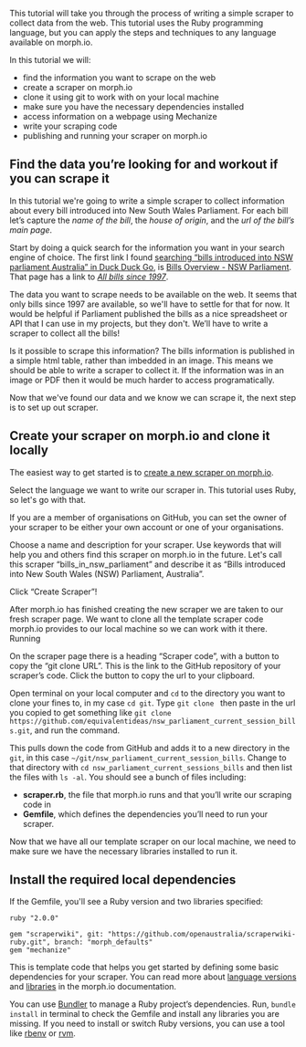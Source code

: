 <!-- TODO: Add gifs to illustrate steps where that would be helpful -->

This tutorial will take you through the process of writing a simple scraper to collect data from the web. This tutorial uses the Ruby programming language, but you can apply the steps and techniques to any language available on morph.io.

In this tutorial we will:

* find the information you want to scrape on the web
* create a scraper on morph.io
* clone it using git to work with on your local machine
* make sure you have the necessary dependencies installed
* access information on a webpage using Mechanize
* write your scraping code
* publishing and running your scraper on morph.io

## Find the data you’re looking for and workout if you can scrape it

In this tutorial we're going to write a simple scraper to collect information about every bill introduced into New South Wales Parliament. For each bill let’s capture the *name of the bill*, the *house of origin*, and the *url of the bill’s main page*.

Start by doing a quick search for the information you want in your search engine of choice. The first link I found [searching “bills introduced into NSW parliament Australia” in Duck Duck Go](https://duckduckgo.com/?q=bills+introduced+into+NSW+parliament+Australia), is [Bills Overview - NSW Parliament](http://www.parliament.nsw.gov.au/prod/parlment/nswbills.nsf/V3BillsHome). That page has a link to [_All bills since 1997_](http://www.parliament.nsw.gov.au/prod/parlment/nswbills.nsf/V3BillsListAll).

The data you want to scrape needs to be available on the web. It seems that only bills since 1997 are available, so we'll have to settle for that for now. It would be helpful if Parliament published the bills as a nice spreadsheet or API that I can use in my projects, but they don't. We’ll have to write a scraper to collect all the bills!

Is it possible to scrape this information? The bills information is published in a simple html table, rather than imbedded in an image. This means we should be able to write a scraper to collect it. If the information was in an image or PDF then it would be much harder to access programatically.

Now that we've found our data and we know we can scrape it, the next step is to set up out scraper.

## Create your scraper on morph.io and clone it locally

The easiest way to get started is to [create a new scraper on morph.io](https://morph.io/scrapers/new).

Select the language we want to write our scraper in. This tutorial uses Ruby, so let's go with that.

If you are a member of organisations on GitHub, you can set the owner of your scraper to be either your own account or one of your organisations.

Choose a name and description for your scraper. Use keywords that will help you and others find this scraper on morph.io in the future. Let's call this scraper “bills_in_nsw_parliament” and describe it as “Bills introduced into New South Wales (NSW) Parliament, Australia”.

Click “Create Scraper”!

After morph.io has finished creating the new scraper we are taken to our fresh scraper page. We want to clone all the template scraper code morph.io provides to our local machine so we can work with it there. Running 

On the scraper page there is a heading “Scraper code”, with a button to copy the “git clone URL”. This is the link to the GitHub repository of your scraper’s code. Click the button to copy the url to your clipboard.

Open terminal on your local computer and `cd` to the directory you want to clone your fines to, in my case `cd git`. Type `git clone ` then paste in the url you copied to get something like `git clone https://github.com/equivalentideas/nsw_parliament_current_session_bills.git`, and run the command.

This pulls down the code from GitHub and adds it to a new directory in the `git`, in this case `~/git/nsw_parliament_current_session_bills`. Change to that directory with `cd nsw_parliament_current_sessions_bills` and then list the files with `ls -al`. You should see a bunch of files including:

* **scraper.rb**, the file that morph.io runs and that you’ll write our scraping code in
* **Gemfile**, which defines the dependencies you’ll need to run your scraper.

Now that we have all our template scraper on our local machine, we need to make sure we have the necessary libraries installed to run it.

## Install the required local dependencies

If the Gemfile, you'll see a Ruby version and two libraries specified:

```
ruby "2.0.0"

gem "scraperwiki", git: "https://github.com/openaustralia/scraperwiki-ruby.git", branch: "morph_defaults"
gem "mechanize"
```

This is template code that helps you get started by defining some basic dependencies for your scraper. You can read more about [language versions](https://morph.io/documentation/language_version) and [libraries](https://morph.io/documentation/libraries) in the morph.io documentation.

You can use [Bundler](http://bundler.io/) to manage a Ruby project’s dependencies. Run, `bundle install` in terminal to check the Gemfile and install any libraries you are missing. If you need to install or switch Ruby versions, you can use a tool like [rbenv](https://robots.thoughtbot.com/using-rbenv-to-manage-rubies-and-gems) or [rvm](https://github.com/rvm/rvm).

